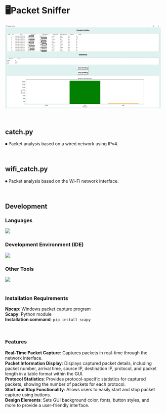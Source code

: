 # 🖥Packet Sniffer
![Project Screenshot](https://github.com/zxim/Packet-Sniffer/blob/main/image.png)

<br>

## catch.py
⏺ Packet analysis based on a wired network using IPv4.

<br>

## wifi_catch.py
⏺ Packet analysis based on the Wi-Fi network interface.

<br>

## **Development**

### Languages
<div>
<img src="https://img.shields.io/badge/Python-3776AB?style=for-the-badge&logo=python&logoColor=white">
</div>

### Development Environment (IDE)
<div>
<img src="https://img.shields.io/badge/VS%20Code-007ACC?style=for-the-badge&logo=visualstudiocode&logoColor=white">
</div>

### Other Tools
<div>
<img src="https://img.shields.io/badge/Git-F05032?style=for-the-badge&logo=git&logoColor=white">
</div>


<br>

### Installation Requirements
**Npcap**: Windows packet capture program <br>
**Scapy**: Python module <br>
**Installation command**: `pip install scapy`

<br>

### Features
**Real-Time Packet Capture**: Captures packets in real-time through the network interface. <br>
**Packet Information Display**: Displays captured packet details, including packet number, arrival time, source IP, destination IP, protocol, and packet length in a table format within the GUI.<br>
**Protocol Statistics**: Provides protocol-specific statistics for captured packets, showing the number of packets for each protocol.<br>
**Start and Stop Functionality**: Allows users to easily start and stop packet capture using buttons.<br>
**Design Elements**: Sets GUI background color, fonts, button styles, and more to provide a user-friendly interface.
